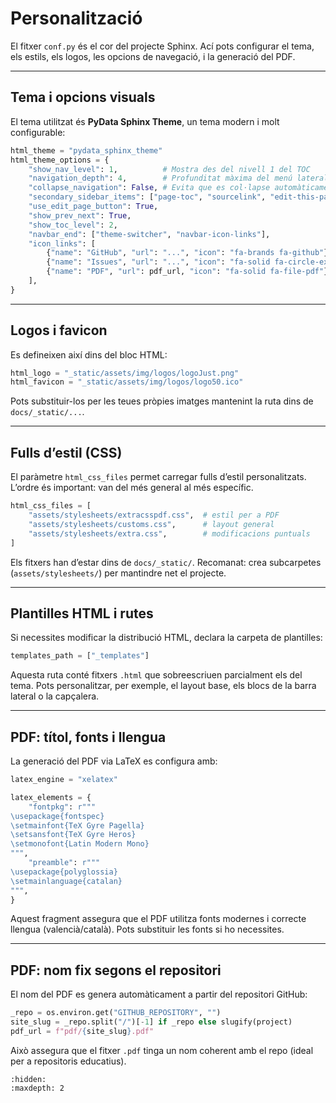 # Personalització

El fitxer `conf.py` és el cor del projecte Sphinx. Ací pots configurar el tema, els estils, els logos, les opcions de navegació, i la generació del PDF.

---

## Tema i opcions visuals

El tema utilitzat és **PyData Sphinx Theme**, un tema modern i molt configurable:

```python
html_theme = "pydata_sphinx_theme"
html_theme_options = {
    "show_nav_level": 1,          # Mostra des del nivell 1 del TOC
    "navigation_depth": 4,        # Profunditat màxima del menú lateral
    "collapse_navigation": False, # Evita que es col·lapse automàticament
    "secondary_sidebar_items": ["page-toc", "sourcelink", "edit-this-page"],
    "use_edit_page_button": True,
    "show_prev_next": True,
    "show_toc_level": 2,
    "navbar_end": ["theme-switcher", "navbar-icon-links"],
    "icon_links": [
        {"name": "GitHub", "url": "...", "icon": "fa-brands fa-github"},
        {"name": "Issues", "url": "...", "icon": "fa-solid fa-circle-exclamation"},
        {"name": "PDF", "url": pdf_url, "icon": "fa-solid fa-file-pdf"},
    ],
}
```

---

## Logos i favicon

Es defineixen així dins del bloc HTML:

```python
html_logo = "_static/assets/img/logos/logoJust.png"
html_favicon = "_static/assets/img/logos/logo50.ico"
```

Pots substituir-los per les teues pròpies imatges mantenint la ruta dins de `docs/_static/...`.

---

## Fulls d’estil (CSS)

El paràmetre `html_css_files` permet carregar fulls d’estil personalitzats. L’ordre és important: van del més general al més específic.

```python
html_css_files = [
    "assets/stylesheets/extracsspdf.css",  # estil per a PDF
    "assets/stylesheets/customs.css",      # layout general
    "assets/stylesheets/extra.css",        # modificacions puntuals
]
```

Els fitxers han d’estar dins de `docs/_static/`. Recomanat: crea subcarpetes (`assets/stylesheets/`) per mantindre net el projecte.

---

## Plantilles HTML i rutes

Si necessites modificar la distribució HTML, declara la carpeta de plantilles:

```python
templates_path = ["_templates"]
```

Aquesta ruta conté fitxers `.html` que sobreescriuen parcialment els del tema. Pots personalitzar, per exemple, el layout base, els blocs de la barra lateral o la capçalera.

---

## PDF: títol, fonts i llengua

La generació del PDF via LaTeX es configura amb:

```python
latex_engine = "xelatex"

latex_elements = {
    "fontpkg": r"""
\usepackage{fontspec}
\setmainfont{TeX Gyre Pagella}
\setsansfont{TeX Gyre Heros}
\setmonofont{Latin Modern Mono}
""",
    "preamble": r"""
\usepackage{polyglossia}
\setmainlanguage{catalan}
""",
}
```

Aquest fragment assegura que el PDF utilitza fonts modernes i correcte llengua (valencià/català). Pots substituir les fonts si ho necessites.

---

## PDF: nom fix segons el repositori

El nom del PDF es genera automàticament a partir del repositori GitHub:

```python
_repo = os.environ.get("GITHUB_REPOSITORY", "")
site_slug = _repo.split("/")[-1] if _repo else slugify(project)
pdf_url = f"pdf/{site_slug}.pdf"
```

Això assegura que el fitxer `.pdf` tinga un nom coherent amb el repo (ideal per a repositoris educatius).



```{toctree}
:hidden:
:maxdepth: 2


```